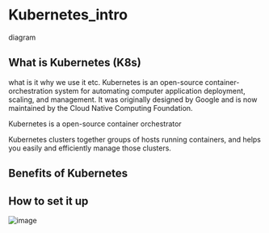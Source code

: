 # Kubernetes_intro

diagram

## What is Kubernetes (K8s)
what is it why we use it etc.
Kubernetes is an open-source container-orchestration system for automating computer application deployment, scaling, and management. It was originally designed by Google and is now maintained by the Cloud Native Computing Foundation.

Kubernetes is a open-source container orchestrator

Kubernetes clusters together groups of hosts running containers, and helps you easily and efficiently manage those clusters.



## Benefits of Kubernetes


## How to set it up

![image](https://user-images.githubusercontent.com/88186084/135873929-0abf28c6-e9b3-461b-af7a-7a28f5309cb0.png)

